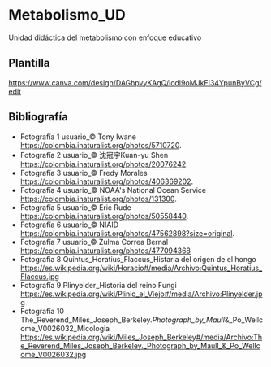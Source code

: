 # Metabolismo_UD
Unidad didáctica del metabolismo con enfoque educativo
## Plantilla
https://www.canva.com/design/DAGhpvyKAgQ/iodl9oMJkFI34YpunByVCg/edit
## Bibliografía
- Fotografía 1 usuario_© Tony Iwane https://colombia.inaturalist.org/photos/5710720.
- Fotografía 2 usuario_© 沈冠宇Kuan-yu Shen https://colombia.inaturalist.org/photos/20076242.
- Fotografía 3 usuario_© Fredy Morales https://colombia.inaturalist.org/photos/406369202.
- Fotografía 4 usuario_© NOAA's National Ocean Service https://colombia.inaturalist.org/photos/131300.
- Fotografía 5 usuario_© Eric Rude https://colombia.inaturalist.org/photos/50558440.
- Fotografía 6 usuario_© NIAID https://colombia.inaturalist.org/photos/47562898?size=original.
- Fotografía 7 usuario_© Zulma Correa Bernal https://colombia.inaturalist.org/photos/477094368
- Fotografia 8 Quintus_Horatius_Flaccus_Histaria del origen de el hongo https://es.wikipedia.org/wiki/Horacio#/media/Archivo:Quintus_Horatius_Flaccus.jpg
- Fotografía 9 Plinyelder_Historia del reino Fungi https://es.wikipedia.org/wiki/Plinio_el_Viejo#/media/Archivo:Plinyelder.jpg
- Fotografía 10 The_Reverend_Miles_Joseph_Berkeley._Photograph_by_Maull_&_Po_Wellcome_V0026032_Micologia https://es.wikipedia.org/wiki/Miles_Joseph_Berkeley#/media/Archivo:The_Reverend_Miles_Joseph_Berkeley._Photograph_by_Maull_&_Po_Wellcome_V0026032.jpg
